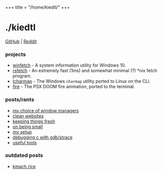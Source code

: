 +++
title = "/home/kiedtl/"
+++

# ./kiedtl

[GitHub](https://github.com/kiedtl) | [Reddit](https://old.reddit.com/u/kiedtl)

### projects

- [winfetch](https://github.com/lptstr/winfetch) - A system information utility for Windows 10.
- [rsfetch](/projects/rsfetch/) - An extremely fast (1ms) and somewhat minimal (?) *nix fetch program.
- [lcharmap](https://github.com/lptstr/lcharmap) - The Windows `charmap` utility ported to Linux on the CLI.
- [fire](https://github.com/lptstr/fire) - The PSX DOOM fire animation, ported to the terminal.

### posts/rants
- [my choice of window managers](/blog/wm)
- [clean websites](/blog/kleen/)
- [keeping things fresh](/blog/deadcode/)
- [on being small](/blog/mnml/)
- [my setup](/blog/3dot14/)
- [debugging c with gdb/strace](/blog/c-gdb/)
- [useful tools](/blog/toolbox/)

### outdated posts
- [kmach rice](/blog/kmach/)
